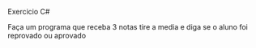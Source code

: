 Exercicio C#

Faça um programa que receba 3 notas tire a media e diga se o aluno foi reprovado ou aprovado
